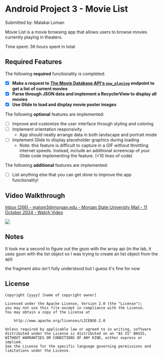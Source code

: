 # Android Project 3 - Movie List

Submitted by: Malakai Loman

Movie List is a movie browsing app that allows users to browse movies currently playing in theaters.

Time spent: 36 hours spent in total

## Required Features

The following **required** functionality is completed:

- [x] **Make a request to [The Movie Database API's `now_playing`](https://developers.themoviedb.org/3/movies/get-now-playing) endpoint to get a list of current movies**
- [x] **Parse through JSON data and implement a RecyclerView to display all movies**
- [x] **Use Glide to load and display movie poster images**

The following **optional** features are implemented:

- [ ] Improve and customize the user interface through styling and coloring
- [ ] Implement orientation responsivity
  - App should neatly arrange data in both landscape and portrait mode
- [ ] Implement Glide to display placeholder graphics during loading
  - Note: this feature is difficult to capture in a GIF without throttling internet speeds.  Instead, include an additional screencap of your Glide code implementing the feature.  (<10 lines of code)

The following **additional** features are implemented:

- [ ] List anything else that you can get done to improve the app functionality!

## Video Walkthrough

<div>
    <a href="https://www.loom.com/share/0d5434e02e954cddb6fdfa1228a0f347">
      <p>Inbox (266) - malom3@morgan.edu - Morgan State University Mail - 11 October 2024 - Watch Video</p>
    </a>
    <a href="https://www.loom.com/share/0d5434e02e954cddb6fdfa1228a0f347">
      <img style="max-width:300px;" src="https://cdn.loom.com/sessions/thumbnails/0d5434e02e954cddb6fdfa1228a0f347-bc9a81e0a0793cd7-full-play.gif">
    </a>
  </div>

## Notes

It took me a second to figure out the gson with the array api (in the lab, it uses gson with the list object so I was trying to create an list object from the api)

the fragment also isn't fully understood but I guess it's fine for now

## License

    Copyright [yyyy] [name of copyright owner]

    Licensed under the Apache License, Version 2.0 (the "License");
    you may not use this file except in compliance with the License.
    You may obtain a copy of the License at

        http://www.apache.org/licenses/LICENSE-2.0

    Unless required by applicable law or agreed to in writing, software
    distributed under the License is distributed on an "AS IS" BASIS,
    WITHOUT WARRANTIES OR CONDITIONS OF ANY KIND, either express or implied.
    See the License for the specific language governing permissions and
    limitations under the License.
